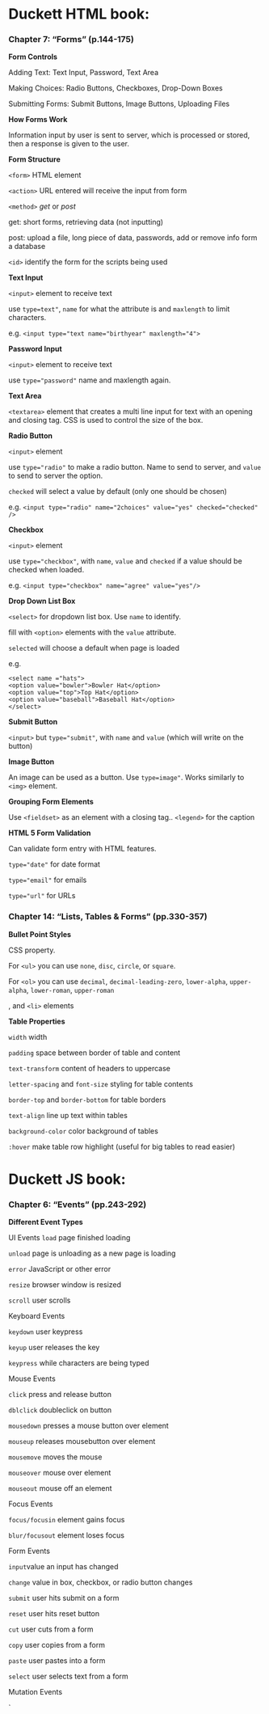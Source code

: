 # Duckett HTML book:

### Chapter 7: “Forms” (p.144-175)

**Form Controls**

Adding Text: Text Input, Password, Text Area

Making Choices: Radio Buttons, Checkboxes, Drop-Down Boxes

Submitting Forms: Submit Buttons, Image Buttons, Uploading Files

**How Forms Work**

Information input by user is sent to server, which is processed or stored, then a response is given to the user.

**Form Structure**

``<form>`` HTML element

``<action>`` URL entered will receive the input from form

``<method>`` *get* or *post* 

get: short forms, retrieving data (not inputting)

post: upload a file, long piece of data, passwords, add or remove info form a database

``<id>`` identify the form for the scripts being used

**Text Input**

``<input>`` element to receive text

use ``type=text"``, ``name`` for what the attribute is and ``maxlength`` to limit characters.

e.g. ``<input type="text name="birthyear" maxlength="4">``


**Password Input**

``<input>`` element to receive text

use ``type="password"`` name and maxlength again.

**Text Area**

``<textarea>`` element that creates a multi line input for text with an opening and closing tag. CSS is used to control the size of the box.

**Radio Button**

``<input>`` element

use ``type="radio"`` to make a radio button. Name to send to server, and ``value`` to send to server the option. 

``checked`` will select a value by default (only one should be chosen)

e.g. ``<input type="radio" name="2choices" value="yes" checked="checked" />``

**Checkbox**

``<input>`` element

use ``type="checkbox"``, with ``name``, ``value`` and ``checked`` if a value should be checked when loaded.

e.g. ``<input type="checkbox" name="agree" value="yes"/>``

**Drop Down List Box**

``<select>`` for dropdown list box. Use ``name`` to identify. 

fill with ``<option>`` elements with the ``value`` attribute.

``selected`` will choose a default when page is loaded

e.g. 

```
<select name ="hats">
<option value="bowler">Bowler Hat</option>
<option value="top">Top Hat</option>
<option value="baseball">Baseball Hat</option>
</select>
```

**Submit Button**

``<input>`` but ``type="submit"``, with ``name`` and ``value`` (which will write on the button) 

**Image Button**

An image can be used as a button. Use ``type=image"``. Works similarly to ``<img>`` element.

**Grouping Form Elements**

Use ``<fieldset>`` as an element with a closing tag.. ``<legend>`` for the caption

**HTML 5 Form Validation**

Can validate form entry with HTML features.

``type="date"`` for date format

``type="email"`` for emails

``type="url"`` for URLs



### Chapter 14: “Lists, Tables & Forms” (pp.330-357)

**Bullet Point Styles**

CSS property.

For ``<ul>`` you can use ``none``, ``disc``, ``circle``, or ``square``.

For ``<ol>`` you can use ``decimal``, ``decimal-leading-zero``, ``lower-alpha``, ``upper-alpha``, ``lower-roman``, ``upper-roman``

, and ``<li>`` elements

**Table Properties**

``width`` width

``padding`` space between border of table and content

``text-transform`` content of headers to uppercase

``letter-spacing`` and ``font-size`` styling for table contents

``border-top`` and ``border-bottom`` for table borders

``text-align`` line up text within tables

``background-color`` color background of tables

``:hover`` make table row highlight (useful for big tables to read easier)


# Duckett JS book:

### Chapter 6: “Events” (pp.243-292)

**Different Event Types**

UI Events
``load`` page finished loading

``unload`` page is unloading as a new page is loading

``error`` JavaScript or other error

``resize`` browser window is resized

``scroll`` user scrolls

Keyboard Events

``keydown`` user keypress

``keyup`` user releases the key

``keypress`` while characters are being typed

Mouse Events

``click`` press and release button

``dblclick`` doubleclick on button

``mousedown`` presses a mouse button over element

``mouseup`` releases mousebutton over element

``mousemove`` moves the mouse

``mouseover`` mouse over element

``mouseout`` mouse off an element

Focus Events

``focus/focusin`` element gains focus

``blur/focusout`` element loses focus

Form Events

``input``value an input has changed

``change`` value in box, checkbox, or radio button changes

``submit`` user hits submit on a form

``reset`` user hits reset button

``cut`` user cuts from a form

``copy`` user copies from a form

``paste`` user pastes into a form

``select`` user selects text from a form

Mutation Events

`


